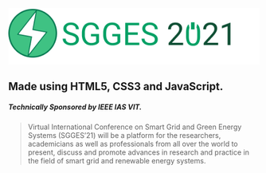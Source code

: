 ![Conference Logo](https://github.com/ShubhMittal44/SGGES-21/blob/main/assets/SGGES%20Logo.png)

## Made using HTML5, CSS3 and JavaScript.

##### Technically Sponsored by IEEE IAS VIT.

> Virtual International Conference on Smart Grid and Green Energy Systems (SGGES’21) will be a platform for the researchers, academicians as well as professionals from all over the world to present, discuss and promote advances in research and practice in the field of smart grid and renewable energy systems.
